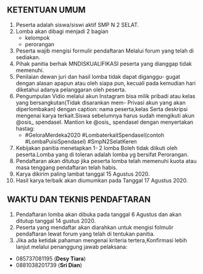 ## KETENTUAN UMUM
1. Peserta adalah siswa/siswi aktif SMP N 2 SELAT.
2. Lomba akan dibagi menjadi 2 bagian 
    - kelompok
    - perorangan
3. Peserta wajib mengisi formulir pendaftaran Melalui forum yang telah di sediakan.
4. Pihak panitia berhak MNDISKUALIFIKASI peserta yang dianggap tidak memenuhi.
5. Penilaian dewan juri dan hasil lomba tidak dapat diganggu- gugat dengan alasan apapun atau oleh siapa pun, kecuali pada
kemudian hari diketahui adanya pelanggaran oleh peserta.
6. Pengumpulan Vidio melalui akun Instagram bisa milik pribadi atau kelas yang bersangkutan(Tidak disarankan mem- Privasi akun yang akan diperlombakan) dengan caption: nama peserta,kelas Serta deskripsi mengenai karya terkait.Siswa sebelumnya harus sudah mengikuti akun @osis_ spendasel. Mantion ke @osis_ spendasel dengan menyertakan hastag:
    - #GeloraMerdeka2020 #LombaterkaitSpendasel(contoh #LombaPuisiSpendasel) #SmpN2SelatKeren
7. Kebijakan panitia menetapkan 1- 2 lomba
Boleh tidak diikuti oleh peserta.Lomba yang di toleran adalah lomba yg bersifat Perorangan.
8. Pendaftaran akan ditutup jika peserta lomba telah memenuhi kuota atau masa tenggang pendaftaran telah habis.
9. Karya dikirim paling lambat tanggal 15 Agustus 2020.
10. Hasil karya terbaik akan diumumkan pada Tanggal 17 Agustus 2020.

## WAKTU DAN TEKNIS PENDAFTARAN
1. Pendaftaran lomba akan dibuka pada tanggal 6 Agustus dan akan ditutup tanggal 14 gustus 2020.
2. Peserta yang mendaftar akan diarahkan untuk mengisi folmulir pendaftaran lewat forum yang telah di tentukan panitia.
3. Jika ada ketidak pahaman mengenai kriteria tertera,Konfirmasi lebih lanjut melalui penanggung jawab pelaksana:
- 085737081195 (**Desy Tiara**)
- 0881038201739 (**Sri Dian**)


